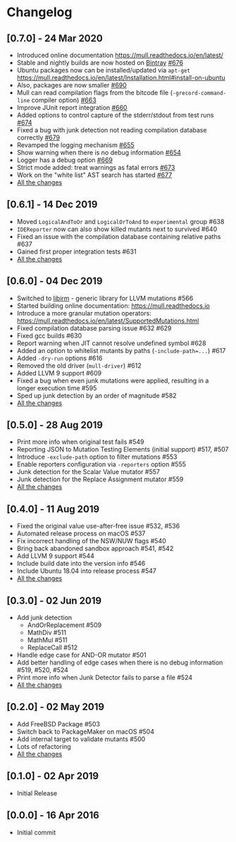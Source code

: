 # Changelog

## [0.7.0] - 24 Mar 2020

- Introduced online documentation https://mull.readthedocs.io/en/latest/
- Stable and nightly builds are now hosted on [Bintray](http://bintray.com/mull-project) [#676](https://github.com/mull-project/mull/pull/676)
- Ubuntu packages now can be installed/updated via `apt-get` https://mull.readthedocs.io/en/latest/Installation.html#install-on-ubuntu
- Also, packages are now smaller [#690](https://github.com/mull-project/mull/pull/690)
- Mull can read compilation flags from the bitcode file (`-grecord-command-line` compiler option) [#663](https://github.com/mull-project/mull/pull/663)
- Improve JUnit report integration [#660](https://github.com/mull-project/mull/pull/660)
- Added options to control capture of the stderr/stdout from test runs [#674](https://github.com/mull-project/mull/pull/674)
- Fixed a bug with junk detection not reading compilation database correctly [#679](https://github.com/mull-project/mull/pull/679)
- Revamped the logging mechanism [#655](https://github.com/mull-project/mull/pull/655)
- Show warning when there is no debug information [#654](https://github.com/mull-project/mull/pull/654)
- Logger has a debug option [#669](https://github.com/mull-project/mull/pull/669)
- Strict mode added: treat warnings as fatal errors [#673](https://github.com/mull-project/mull/pull/673)
- Work on the "white list" AST search has started [#677](https://github.com/mull-project/mull/pull/677)
- [All the changes](https://github.com/mull-project/mull/pulls?page=2&q=is%3Apr+merged%3A2019-12-15..2020-03-24)

## [0.6.1] - 14 Dec 2019

 - Moved `LogicalAndToOr` and `LogicalOrToAnd` to `experimental` group #638
 - `IDEReporter` now can also show killed mutants next to survived #640
 - Fixed an issue with the compilation database containing relative paths #637
 - Gained first proper integration tests #631
 - [All the changes](https://github.com/mull-project/mull/pulls?q=is%3Apr+merged%3A2019-12-04..2019-12-14)

## [0.6.0] - 04 Dec 2019

 - Switched to [libirm](https://github.com/mull-project/libirm) - generic library for LLVM mutations #566
 - Started building online documentation: https://mull.readthedocs.io
 - Introduce a more granular mutation operators: https://mull.readthedocs.io/en/latest/SupportedMutations.html
 - Fixed compilation database parsing issue #632 #629
 - Fixed gcc builds #630
 - Report warning when JIT cannot resolve undefined symbol #628
 - Added an option to whitelist mutants by paths (`-include-path=...`) #617
 - Added `-dry-run` options #616
 - Removed the old driver (`mull-driver`) #612
 - Added LLVM 9 support #609
 - Fixed a bug when even junk mutations were applied, resulting in a longer execution time #595
 - Sped up junk detection by an order of magnitude #582 
 - [All the changes](https://github.com/mull-project/mull/pulls?q=is%3Apr+merged%3A2019-08-29..2019-12-04)

## [0.5.0] - 28 Aug 2019

 - Print more info when original test fails #549
 - Reporting JSON to Mutation Testing Elements (initial support) #517, #507
 - Introduce `-exclude-path` option to filter mutations #553
 - Enable reporters configuration via `-reporters` option #555
 - Junk detection for the Scalar Value mutator #557
 - Junk detection for the Replace Assignment mutator #559
 - [All the changes](https://github.com/mull-project/mull/pulls?q=is%3Apr+merged%3A2019-08-11..2019-08-28)

## [0.4.0] - 11 Aug 2019

 - Fixed the original value use-after-free issue #532, #536
 - Automated release process on macOS #537
 - Fix incorrect handling of the NSW/NUW flags #540
 - Bring back abandoned sandbox approach #541, #542
 - Add LLVM 9 support #544
 - Include build date into the version info #546
 - Include Ubuntu 18.04 into release process #547
 - [All the changes](https://github.com/mull-project/mull/pulls?q=is%3Apr+merged%3A2019-06-03..2019-08-11)

## [0.3.0] - 02 Jun 2019

 - Add junk detection
   - AndOrReplacement #509
   - MathDiv #511
   - MathMul #511
   - ReplaceCall #512
 - Handle edge case for AND-OR mutator #501
 - Add better handling of edge cases when there is no debug information #519, #520, #524
 - Print more info when Junk Detector fails to parse a file #524
 - [All the changes](https://github.com/mull-project/mull/pulls?q=is%3Apr+merged%3A2019-05-03..2019-06-02)

## [0.2.0] - 02 May 2019

 - Add FreeBSD Package #503
 - Switch back to PackageMaker on macOS #504
 - Add internal target to validate mutants #500
 - Lots of refactoring
 - [All the changes](https://github.com/mull-project/mull/pulls?q=is%3Apr+merged%3A2019-04-03..2019-05-02)

## [0.1.0] - 02 Apr 2019

 - Initial Release

## [0.0.0] - 16 Apr 2016

 - Initial commit

